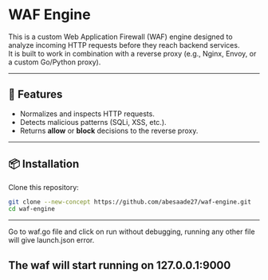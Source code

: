 # WAF Engine

This is a custom Web Application Firewall (WAF) engine designed to analyze incoming HTTP requests before they reach backend services.  
It is built to work in combination with a reverse proxy (e.g., Nginx, Envoy, or a custom Go/Python proxy).

---

## 🚀 Features
- Normalizes and inspects HTTP requests.
- Detects malicious patterns (SQLi, XSS, etc.).
- Returns **allow** or **block** decisions to the reverse proxy.

---

## 📦 Installation

Clone this repository:

```bash
git clone --new-concept https://github.com/abesaade27/waf-engine.git
cd waf-engine
```
---
Go to waf.go file and click on run without debugging, running any other file will give launch.json error.

The waf will start running on 127.0.0.1:9000
---
